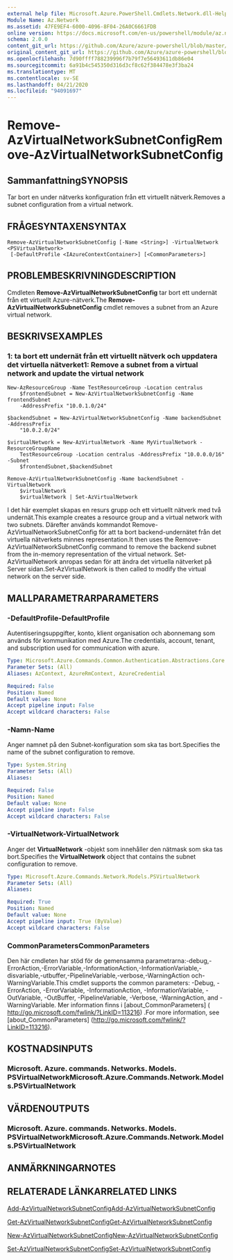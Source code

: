 ```yaml
---
external help file: Microsoft.Azure.PowerShell.Cmdlets.Network.dll-Help.xml
Module Name: Az.Network
ms.assetid: 47FE9EF4-6000-4096-8F04-26A0C6661FDB
online version: https://docs.microsoft.com/en-us/powershell/module/az.network/remove-azvirtualnetworksubnetconfig
schema: 2.0.0
content_git_url: https://github.com/Azure/azure-powershell/blob/master/src/Network/Network/help/Remove-AzVirtualNetworkSubnetConfig.md
original_content_git_url: https://github.com/Azure/azure-powershell/blob/master/src/Network/Network/help/Remove-AzVirtualNetworkSubnetConfig.md
ms.openlocfilehash: 7d90ffff788239996f7b79f7e56493611db86e04
ms.sourcegitcommit: 6a91b4c545350d316d3cf8c62f384478e3f3ba24
ms.translationtype: MT
ms.contentlocale: sv-SE
ms.lasthandoff: 04/21/2020
ms.locfileid: "94091697"
---
```

# <span data-ttu-id="9c81e-101">Remove-AzVirtualNetworkSubnetConfig</span><span class="sxs-lookup"><span data-stu-id="9c81e-101">Remove-AzVirtualNetworkSubnetConfig</span></span>

## <span data-ttu-id="9c81e-102">Sammanfattning</span><span class="sxs-lookup"><span data-stu-id="9c81e-102">SYNOPSIS</span></span>
<span data-ttu-id="9c81e-103">Tar bort en under nätverks konfiguration från ett virtuellt nätverk.</span><span class="sxs-lookup"><span data-stu-id="9c81e-103">Removes a subnet configuration from a virtual network.</span></span>

## <span data-ttu-id="9c81e-104">FRÅGESYNTAXEN</span><span class="sxs-lookup"><span data-stu-id="9c81e-104">SYNTAX</span></span>

```
Remove-AzVirtualNetworkSubnetConfig [-Name <String>] -VirtualNetwork <PSVirtualNetwork>
 [-DefaultProfile <IAzureContextContainer>] [<CommonParameters>]
```

## <span data-ttu-id="9c81e-105">PROBLEMBESKRIVNING</span><span class="sxs-lookup"><span data-stu-id="9c81e-105">DESCRIPTION</span></span>
<span data-ttu-id="9c81e-106">Cmdleten **Remove-AzVirtualNetworkSubnetConfig** tar bort ett undernät från ett virtuellt Azure-nätverk.</span><span class="sxs-lookup"><span data-stu-id="9c81e-106">The **Remove-AzVirtualNetworkSubnetConfig** cmdlet removes a subnet from an Azure virtual network.</span></span>

## <span data-ttu-id="9c81e-107">BESKRIVS</span><span class="sxs-lookup"><span data-stu-id="9c81e-107">EXAMPLES</span></span>

### <span data-ttu-id="9c81e-108">1: ta bort ett undernät från ett virtuellt nätverk och uppdatera det virtuella nätverket</span><span class="sxs-lookup"><span data-stu-id="9c81e-108">1: Remove a subnet from a virtual network and update the virtual network</span></span>
```
New-AzResourceGroup -Name TestResourceGroup -Location centralus
    $frontendSubnet = New-AzVirtualNetworkSubnetConfig -Name frontendSubnet 
    -AddressPrefix "10.0.1.0/24"

$backendSubnet = New-AzVirtualNetworkSubnetConfig -Name backendSubnet -AddressPrefix 
    "10.0.2.0/24"

$virtualNetwork = New-AzVirtualNetwork -Name MyVirtualNetwork -ResourceGroupName 
    TestResourceGroup -Location centralus -AddressPrefix "10.0.0.0/16" -Subnet 
    $frontendSubnet,$backendSubnet

Remove-AzVirtualNetworkSubnetConfig -Name backendSubnet -VirtualNetwork 
    $virtualNetwork
    $virtualNetwork | Set-AzVirtualNetwork
```

<span data-ttu-id="9c81e-109">I det här exemplet skapas en resurs grupp och ett virtuellt nätverk med två undernät.</span><span class="sxs-lookup"><span data-stu-id="9c81e-109">This example creates a resource group and a virtual network with two subnets.</span></span> <span data-ttu-id="9c81e-110">Därefter används kommandot Remove-AzVirtualNetworkSubnetConfig för att ta bort backend-undernätet från det virtuella nätverkets minnes representation.</span><span class="sxs-lookup"><span data-stu-id="9c81e-110">It then uses the Remove-AzVirtualNetworkSubnetConfig command to remove the backend subnet from the in-memory representation of the virtual network.</span></span> <span data-ttu-id="9c81e-111">Set-AzVirtualNetwork anropas sedan för att ändra det virtuella nätverket på Server sidan.</span><span class="sxs-lookup"><span data-stu-id="9c81e-111">Set-AzVirtualNetwork is then called to modify the virtual network on the server side.</span></span>

## <span data-ttu-id="9c81e-112">MALLPARAMETRAR</span><span class="sxs-lookup"><span data-stu-id="9c81e-112">PARAMETERS</span></span>

### <span data-ttu-id="9c81e-113">-DefaultProfile</span><span class="sxs-lookup"><span data-stu-id="9c81e-113">-DefaultProfile</span></span>
<span data-ttu-id="9c81e-114">Autentiseringsuppgifter, konto, klient organisation och abonnemang som används för kommunikation med Azure.</span><span class="sxs-lookup"><span data-stu-id="9c81e-114">The credentials, account, tenant, and subscription used for communication with azure.</span></span>

```yaml
Type: Microsoft.Azure.Commands.Common.Authentication.Abstractions.Core.IAzureContextContainer
Parameter Sets: (All)
Aliases: AzContext, AzureRmContext, AzureCredential

Required: False
Position: Named
Default value: None
Accept pipeline input: False
Accept wildcard characters: False
```

### <span data-ttu-id="9c81e-115">-Namn</span><span class="sxs-lookup"><span data-stu-id="9c81e-115">-Name</span></span>
<span data-ttu-id="9c81e-116">Anger namnet på den Subnet-konfiguration som ska tas bort.</span><span class="sxs-lookup"><span data-stu-id="9c81e-116">Specifies the name of the subnet configuration to remove.</span></span>

```yaml
Type: System.String
Parameter Sets: (All)
Aliases:

Required: False
Position: Named
Default value: None
Accept pipeline input: False
Accept wildcard characters: False
```

### <span data-ttu-id="9c81e-117">-VirtualNetwork</span><span class="sxs-lookup"><span data-stu-id="9c81e-117">-VirtualNetwork</span></span>
<span data-ttu-id="9c81e-118">Anger det **VirtualNetwork** -objekt som innehåller den nätmask som ska tas bort.</span><span class="sxs-lookup"><span data-stu-id="9c81e-118">Specifies the **VirtualNetwork** object that contains the subnet configuration to remove.</span></span>

```yaml
Type: Microsoft.Azure.Commands.Network.Models.PSVirtualNetwork
Parameter Sets: (All)
Aliases:

Required: True
Position: Named
Default value: None
Accept pipeline input: True (ByValue)
Accept wildcard characters: False
```

### <span data-ttu-id="9c81e-119">CommonParameters</span><span class="sxs-lookup"><span data-stu-id="9c81e-119">CommonParameters</span></span>
<span data-ttu-id="9c81e-120">Den här cmdleten har stöd för de gemensamma parametrarna:-debug,-ErrorAction,-ErrorVariable,-InformationAction,-InformationVariable,-disvariable,-utbuffer,-PipelineVariable,-verbose,-WarningAction och-WarningVariable.</span><span class="sxs-lookup"><span data-stu-id="9c81e-120">This cmdlet supports the common parameters: -Debug, -ErrorAction, -ErrorVariable, -InformationAction, -InformationVariable, -OutVariable, -OutBuffer, -PipelineVariable, -Verbose, -WarningAction, and -WarningVariable.</span></span> <span data-ttu-id="9c81e-121">Mer information finns i [about_CommonParameters] ( http://go.microsoft.com/fwlink/?LinkID=113216) .</span><span class="sxs-lookup"><span data-stu-id="9c81e-121">For more information, see [about_CommonParameters] (http://go.microsoft.com/fwlink/?LinkID=113216).</span></span>

## <span data-ttu-id="9c81e-122">KOSTNADS</span><span class="sxs-lookup"><span data-stu-id="9c81e-122">INPUTS</span></span>

### <span data-ttu-id="9c81e-123">Microsoft. Azure. commands. Networks. Models. PSVirtualNetwork</span><span class="sxs-lookup"><span data-stu-id="9c81e-123">Microsoft.Azure.Commands.Network.Models.PSVirtualNetwork</span></span>

## <span data-ttu-id="9c81e-124">VÄRDEN</span><span class="sxs-lookup"><span data-stu-id="9c81e-124">OUTPUTS</span></span>

### <span data-ttu-id="9c81e-125">Microsoft. Azure. commands. Networks. Models. PSVirtualNetwork</span><span class="sxs-lookup"><span data-stu-id="9c81e-125">Microsoft.Azure.Commands.Network.Models.PSVirtualNetwork</span></span>

## <span data-ttu-id="9c81e-126">ANMÄRKNINGAR</span><span class="sxs-lookup"><span data-stu-id="9c81e-126">NOTES</span></span>

## <span data-ttu-id="9c81e-127">RELATERADE LÄNKAR</span><span class="sxs-lookup"><span data-stu-id="9c81e-127">RELATED LINKS</span></span>

[<span data-ttu-id="9c81e-128">Add-AzVirtualNetworkSubnetConfig</span><span class="sxs-lookup"><span data-stu-id="9c81e-128">Add-AzVirtualNetworkSubnetConfig</span></span>](./Add-AzVirtualNetworkSubnetConfig.md)

[<span data-ttu-id="9c81e-129">Get-AzVirtualNetworkSubnetConfig</span><span class="sxs-lookup"><span data-stu-id="9c81e-129">Get-AzVirtualNetworkSubnetConfig</span></span>](./Get-AzVirtualNetworkSubnetConfig.md)

[<span data-ttu-id="9c81e-130">New-AzVirtualNetworkSubnetConfig</span><span class="sxs-lookup"><span data-stu-id="9c81e-130">New-AzVirtualNetworkSubnetConfig</span></span>](./New-AzVirtualNetworkSubnetConfig.md)

[<span data-ttu-id="9c81e-131">Set-AzVirtualNetworkSubnetConfig</span><span class="sxs-lookup"><span data-stu-id="9c81e-131">Set-AzVirtualNetworkSubnetConfig</span></span>](./Set-AzVirtualNetworkSubnetConfig.md)


